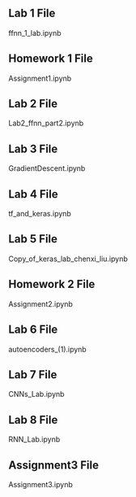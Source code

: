 
## Lab 1 File ##
ffnn_1_lab.ipynb

## Homework 1 File ##
Assignment1.ipynb

## Lab 2 File ##
Lab2_ffnn_part2.ipynb

## Lab 3 File ##
GradientDescent.ipynb


## Lab 4 File ##
tf_and_keras.ipynb

## Lab 5 File ##
Copy_of_keras_lab_chenxi_liu.ipynb

## Homework 2 File ##
Assignment2.ipynb

## Lab 6 File ##
autoencoders_(1).ipynb

## Lab 7 File ##
CNNs_Lab.ipynb


## Lab 8 File ##
RNN_Lab.ipynb

## Assignment3 File ##
Assignment3.ipynb
